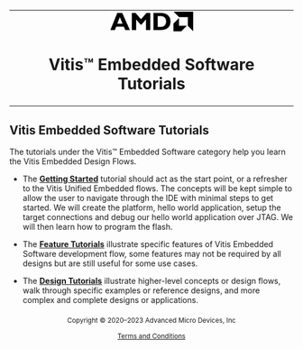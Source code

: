 <table class="sphinxhide" width="100%">
 <tr>
   <td align="center"><img src="https://raw.githubusercontent.com/Xilinx/Image-Collateral/main/xilinx-logo.png" width="30%"/><h1>Vitis™ Embedded Software Tutorials</h1>
   </td>
 </tr>
</table>


## Vitis Embedded Software Tutorials

The tutorials under the Vitis™ Embedded Software category help you learn the Vitis Embedded Design Flows.

- The <a href="./Getting_Started/">**Getting Started**</a> tutorial should act as the start point, or a refresher to the Vitis Unified Embedded flows. The concepts will be kept simple to allow the user to navigate through the IDE with minimal steps to get started. We will create the platform, hello world application, setup the target connections and debug our hello world application over JTAG. We will then learn how to program the flash.

- The <a href="./Feature_Tutorials/">**Feature Tutorials**</a> illustrate specific features of Vitis Embedded Software development flow, some features may not be required by all designs but are still useful for some use cases.

- The <a href="./Design_Tutorials/">**Design Tutorials**</a> illustrate higher-level concepts or design flows, walk through specific examples or reference designs, and more complex and complete designs or applications.



<p class="sphinxhide" align="center"><sub>Copyright © 2020–2023 Advanced Micro Devices, Inc</sub></p>

<p class="sphinxhide" align="center"><sup><a href="https://www.amd.com/en/corporate/copyright">Terms and Conditions</a></sup></p>

